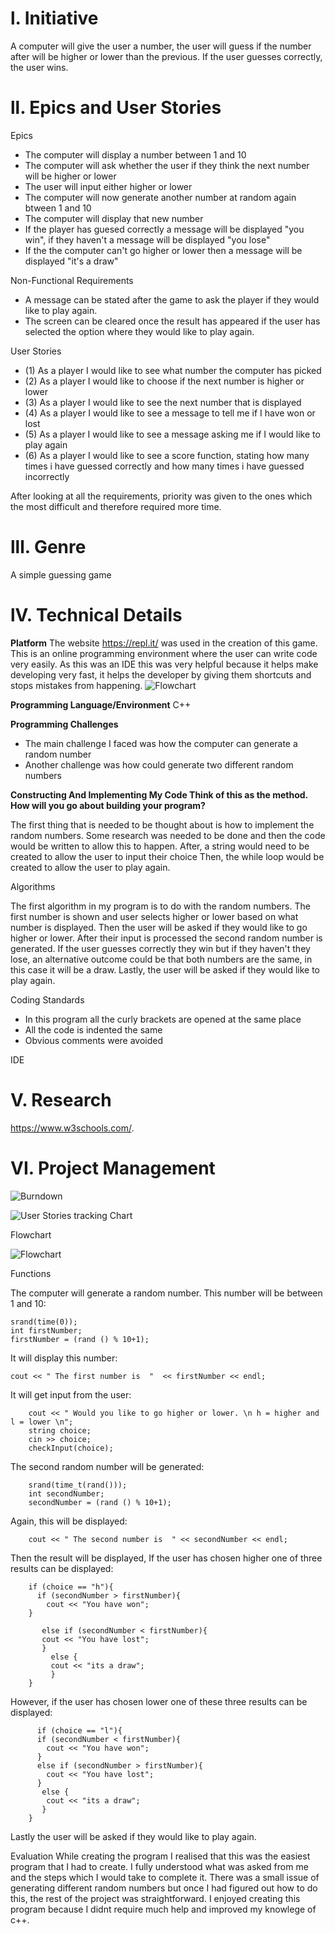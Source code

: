  # l. Initiative 
A computer will give the user a number, the user will guess if the number after will be higher or lower than the previous. If the user guesses correctly, the user wins. 



 # ll. Epics and User Stories
 
 
 Epics
 
 
- The computer will display a number between 1 and 10 
- The computer will ask whether the user if they think the next number will be higher or lower
- The user will input either higher or lower
- The computer will now generate another number at random again btween 1 and 10 
- The computer will display that new number
- If the player has guesed correctly a message will be displayed "you win", if they haven't a message will be displayed "you lose"
- If the the computer can't go higher or lower then a message will be displayed "it's a draw"


Non-Functional Requirements
- A message can be stated after the game to ask the player if they would like to play again.
- The screen can be cleared once the result has appeared if the user has selected the option where they would like to play again.


User Stories


- (1) As a player I would like to see what number the computer has picked
- (2) As a player I would like to choose if the next number is higher or lower
- (3) As a player I would like to see the next number that is displayed
- (4) As a player I would like to see a message to tell me if I have won or lost 
- (5) As a player I would like to see a message asking me if I would like to play again
- (6) As a player I would like to see a score function, stating how many times i have guessed correctly and how many times i have guessed incorrectly

After looking at all the requirements, priority was given to the ones which the most difficult and therefore required more time.  


# lll. Genre
A simple guessing game

# lV. Technical Details


**Platform**
The website https://repl.it/ was used in the creation of this game. This is an online programming environment where the user can write code very easily. As this was an IDE this was very helpful because it helps make developing very fast, it helps the developer by giving them shortcuts and stops mistakes from happening.
![Flowchart](https://i.imgur.com/ePeDgWo.png)

**Programming Language/Environment**
C++


**Programming Challenges**
- The main challenge I faced was how the computer can generate a random number
- Another challenge was how could generate two different random numbers


**Constructing And Implementing My Code Think of this as the method. How will you go about building your program?**


The first thing that is needed to be thought about is how to implement the random numbers. Some research was needed to be done and then the code would be written to allow this to happen. After, a string would need to be created to allow the user to input their choice Then, the while loop would be created to allow the user to play again.


Algorithms

The first algorithm in my program is to do with the random numbers. The first number is shown and user selects higher or lower based on what number is displayed. Then the user will be asked if they would like to go higher or lower. After their input is processed the second random number is generated. If the user guesses correctly they win but if they haven't they lose, an alternative outcome could be that both numbers are the same, in this case it will be a draw. Lastly, the user will be asked if they would like to play again. 

Coding Standards

- In this program all the curly brackets are opened at the same place
- All the code is indented the same 
- Obvious comments were avoided 


IDE 







# V. Research

https://www.w3schools.com/. 


# VI. Project Management


![Burndown](https://i.imgur.com/4EljmRf.png)



![User Stories tracking Chart](https://i.imgur.com/zdacKKz.png)


Flowchart


![Flowchart](https://i.imgur.com/qjTRYkp.png)



Functions


The computer will generate a random number. This number will be between 1 and 10: 

    srand(time(0));
    int firstNumber;
    firstNumber = (rand () % 10+1);


It will display this number:
    
    cout << " The first number is  "  << firstNumber << endl;
    
It will get input from the user:
    
        cout << " Would you like to go higher or lower. \n h = higher and l = lower \n";
        string choice;
        cin >> choice;
        checkInput(choice);
        
The second random number will be generated:
        
        srand(time_t(rand()));
        int secondNumber;
        secondNumber = (rand () % 10+1);

Again, this will be displayed:
        
        cout << " The second number is  " << secondNumber << endl;
        
Then the result will be displayed, If the user has chosen higher one of three results can be displayed:        
        
        if (choice == "h"){
          if (secondNumber > firstNumber){
            cout << "You have won"; 
        }
   
           else if (secondNumber < firstNumber){
           cout << "You have lost";
           }
             else {
             cout << "its a draw";
             }
        }
However, if the user has chosen lower one of these three results can be displayed:
        
          if (choice == "l"){
          if (secondNumber < firstNumber){
            cout << "You have won";
          }
          else if (secondNumber > firstNumber){
            cout << "You have lost";
          }
           else {
            cout << "its a draw";
           }
        }
 Lastly the user will be asked if they would like to play again.
        

Evaluation 
While creating the program I realised that this was the easiest program that I had to create. I fully understood what was asked from me and the steps which I would take to complete it. There was a small issue of generating different random numbers but once I had figured out how to do this, the rest of the project was straightforward. I enjoyed creating this program because I didnt require much help and improved my knowlege of c++.






